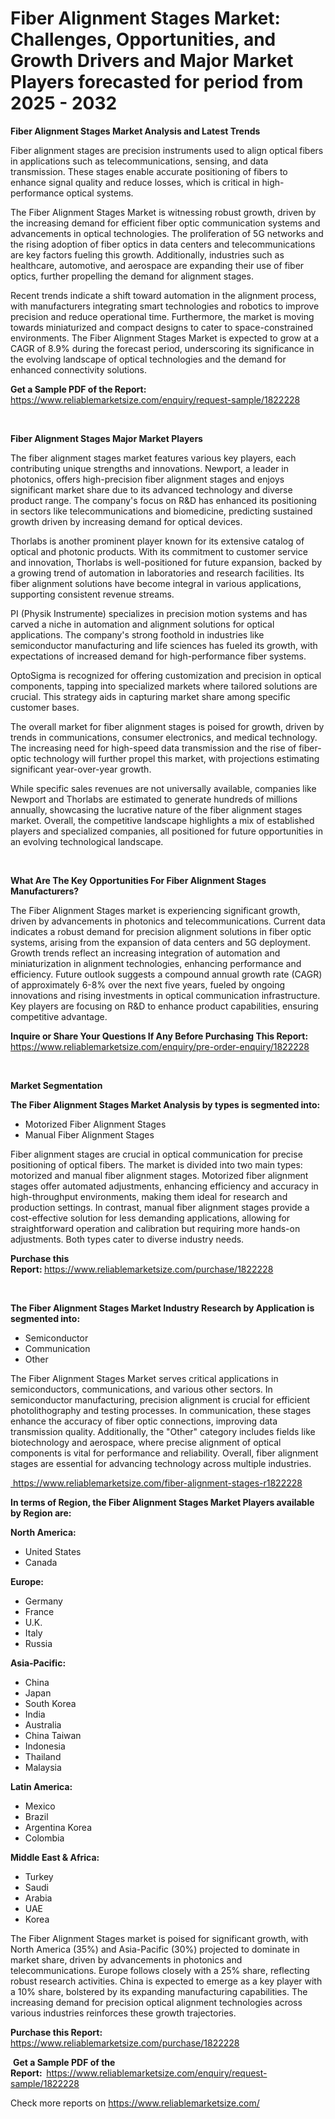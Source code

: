 <p><h1>Fiber Alignment Stages Market: Challenges, Opportunities, and Growth Drivers and Major Market Players forecasted for period from 2025 - 2032</h1></p><p><strong>Fiber Alignment Stages Market Analysis and Latest Trends</strong></p>
<p><p>Fiber alignment stages are precision instruments used to align optical fibers in applications such as telecommunications, sensing, and data transmission. These stages enable accurate positioning of fibers to enhance signal quality and reduce losses, which is critical in high-performance optical systems. </p><p>The Fiber Alignment Stages Market is witnessing robust growth, driven by the increasing demand for efficient fiber optic communication systems and advancements in optical technologies. The proliferation of 5G networks and the rising adoption of fiber optics in data centers and telecommunications are key factors fueling this growth. Additionally, industries such as healthcare, automotive, and aerospace are expanding their use of fiber optics, further propelling the demand for alignment stages.</p><p>Recent trends indicate a shift toward automation in the alignment process, with manufacturers integrating smart technologies and robotics to improve precision and reduce operational time. Furthermore, the market is moving towards miniaturized and compact designs to cater to space-constrained environments. The Fiber Alignment Stages Market is expected to grow at a CAGR of 8.9% during the forecast period, underscoring its significance in the evolving landscape of optical technologies and the demand for enhanced connectivity solutions.</p></p>
<p><strong>Get a Sample PDF of the Report:&nbsp;</strong> <a href="https://www.reliablemarketsize.com/enquiry/request-sample/1822228?utm_campaign=2180&utm_medium=2&utm_source=Github&utm_content=ia&utm_term=18022025&utm_id=fiber-alignment-stages">https://www.reliablemarketsize.com/enquiry/request-sample/1822228</a></p>
<p>&nbsp;</p>
<p><strong>Fiber Alignment Stages Major Market Players</strong></p>
<p><p>The fiber alignment stages market features various key players, each contributing unique strengths and innovations. Newport, a leader in photonics, offers high-precision fiber alignment stages and enjoys significant market share due to its advanced technology and diverse product range. The company's focus on R&D has enhanced its positioning in sectors like telecommunications and biomedicine, predicting sustained growth driven by increasing demand for optical devices.</p><p>Thorlabs is another prominent player known for its extensive catalog of optical and photonic products. With its commitment to customer service and innovation, Thorlabs is well-positioned for future expansion, backed by a growing trend of automation in laboratories and research facilities. Its fiber alignment solutions have become integral in various applications, supporting consistent revenue streams.</p><p>PI (Physik Instrumente) specializes in precision motion systems and has carved a niche in automation and alignment solutions for optical applications. The company's strong foothold in industries like semiconductor manufacturing and life sciences has fueled its growth, with expectations of increased demand for high-performance fiber systems.</p><p>OptoSigma is recognized for offering customization and precision in optical components, tapping into specialized markets where tailored solutions are crucial. This strategy aids in capturing market share among specific customer bases.</p><p>The overall market for fiber alignment stages is poised for growth, driven by trends in communications, consumer electronics, and medical technology. The increasing need for high-speed data transmission and the rise of fiber-optic technology will further propel this market, with projections estimating significant year-over-year growth.</p><p>While specific sales revenues are not universally available, companies like Newport and Thorlabs are estimated to generate hundreds of millions annually, showcasing the lucrative nature of the fiber alignment stages market. Overall, the competitive landscape highlights a mix of established players and specialized companies, all positioned for future opportunities in an evolving technological landscape.</p></p>
<p>&nbsp;</p>
<p><strong>What Are The Key Opportunities For Fiber Alignment Stages Manufacturers?</strong></p>
<p><p>The Fiber Alignment Stages market is experiencing significant growth, driven by advancements in photonics and telecommunications. Current data indicates a robust demand for precision alignment solutions in fiber optic systems, arising from the expansion of data centers and 5G deployment. Growth trends reflect an increasing integration of automation and miniaturization in alignment technologies, enhancing performance and efficiency. Future outlook suggests a compound annual growth rate (CAGR) of approximately 6-8% over the next five years, fueled by ongoing innovations and rising investments in optical communication infrastructure. Key players are focusing on R&D to enhance product capabilities, ensuring competitive advantage.</p></p>
<p><strong>Inquire or Share Your Questions If Any Before Purchasing This Report:</strong> <a href="https://www.reliablemarketsize.com/enquiry/pre-order-enquiry/1822228?utm_campaign=2180&utm_medium=2&utm_source=Github&utm_content=ia&utm_term=18022025&utm_id=fiber-alignment-stages">https://www.reliablemarketsize.com/enquiry/pre-order-enquiry/1822228</a></p>
<p>&nbsp;</p>
<p><strong>Market Segmentation</strong></p>
<p><strong>The Fiber Alignment Stages Market Analysis by types is segmented into:</strong></p>
<p><ul><li>Motorized Fiber Alignment Stages</li><li>Manual Fiber Alignment Stages</li></ul></p>
<p><p>Fiber alignment stages are crucial in optical communication for precise positioning of optical fibers. The market is divided into two main types: motorized and manual fiber alignment stages. Motorized fiber alignment stages offer automated adjustments, enhancing efficiency and accuracy in high-throughput environments, making them ideal for research and production settings. In contrast, manual fiber alignment stages provide a cost-effective solution for less demanding applications, allowing for straightforward operation and calibration but requiring more hands-on adjustments. Both types cater to diverse industry needs.</p></p>
<p><strong>Purchase this Report:&nbsp;</strong><a href="https://www.reliablemarketsize.com/purchase/1822228?utm_campaign=2180&utm_medium=2&utm_source=Github&utm_content=ia&utm_term=18022025&utm_id=fiber-alignment-stages">https://www.reliablemarketsize.com/purchase/1822228</a></p>
<p>&nbsp;</p>
<p><strong>The Fiber Alignment Stages Market Industry Research by Application is segmented into:</strong></p>
<p><ul><li>Semiconductor</li><li>Communication</li><li>Other</li></ul></p>
<p><p>The Fiber Alignment Stages Market serves critical applications in semiconductors, communications, and various other sectors. In semiconductor manufacturing, precision alignment is crucial for efficient photolithography and testing processes. In communication, these stages enhance the accuracy of fiber optic connections, improving data transmission quality. Additionally, the "Other" category includes fields like biotechnology and aerospace, where precise alignment of optical components is vital for performance and reliability. Overall, fiber alignment stages are essential for advancing technology across multiple industries.</p></p>
<p><a href="https://www.reliablemarketsize.com/fiber-alignment-stages-r1822228?utm_campaign=2180&utm_medium=2&utm_source=Github&utm_content=ia&utm_term=18022025&utm_id=fiber-alignment-stages">&nbsp;https://www.reliablemarketsize.com/fiber-alignment-stages-r1822228</a></p>
<p><strong>In terms of Region, the Fiber Alignment Stages Market Players available by Region are:</strong></p>
<p>
    <p> <strong> North America: </strong>
        <ul>
            <li>United States</li>
            <li>Canada</li>
        </ul>
        </p> 
    <p> <strong> Europe: </strong>
        <ul>
            <li>Germany</li>
            <li>France</li>
            <li>U.K.</li>
            <li>Italy</li>
            <li>Russia</li>
        </ul>
        </p> 
    <p> <strong> Asia-Pacific: </strong>
        <ul>
            <li>China</li>
            <li>Japan</li>
            <li>South Korea</li>
            <li>India</li>
            <li>Australia</li>
            <li>China Taiwan</li>
            <li>Indonesia</li>
            <li>Thailand</li>
            <li>Malaysia</li>
        </ul>
        </p> 
    <p> <strong> Latin America: </strong>
        <ul>
            <li>Mexico</li>
            <li>Brazil</li>
            <li>Argentina Korea</li>
            <li>Colombia</li>
        </ul>
        </p> 
    <p> <strong> Middle East & Africa: </strong>
        <ul>
            <li>Turkey</li>
            <li>Saudi</li>
            <li>Arabia</li>
            <li>UAE</li>
            <li>Korea</li>
        </ul>
    </p>
    </p>
<p><p>The Fiber Alignment Stages market is poised for significant growth, with North America (35%) and Asia-Pacific (30%) projected to dominate in market share, driven by advancements in photonics and telecommunications. Europe follows closely with a 25% share, reflecting robust research activities. China is expected to emerge as a key player with a 10% share, bolstered by its expanding manufacturing capabilities. The increasing demand for precision optical alignment technologies across various industries reinforces these growth trajectories.</p></p>
<p><strong>Purchase this Report: </strong><a href="https://www.reliablemarketsize.com/purchase/1822228?utm_campaign=2180&utm_medium=2&utm_source=Github&utm_content=ia&utm_term=18022025&utm_id=fiber-alignment-stages">https://www.reliablemarketsize.com/purchase/1822228</a></p>
<p>&nbsp;<strong>Get a Sample PDF of the Report:&nbsp;&nbsp;</strong><a href="https://www.reliablemarketsize.com/enquiry/request-sample/1822228?utm_campaign=2180&utm_medium=2&utm_source=Github&utm_content=ia&utm_term=18022025&utm_id=fiber-alignment-stages">https://www.reliablemarketsize.com/enquiry/request-sample/1822228</a></p>
<p><strong></strong></p>
<p>Check more reports on <a href="https://www.reliablemarketsize.com/?utm_campaign=2180&utm_medium=2&utm_source=Github&utm_content=ia&utm_term=18022025&utm_id=fiber-alignment-stages">https://www.reliablemarketsize.com/</a></p>